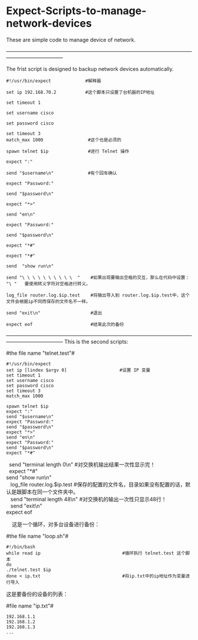 # Expect-Scripts-to-manage-network-devices
These are simple code to manage device of network.

———————————————————————————————————————————————

The frist script is designed to backup network devices automatically.


    #!/usr/bin/expect             #解释器

    set ip 192.168.70.2           #这个脚本只设置了台机器的IP地址

    set timeout 1

    set username cisco

    set password cisco

    set timeout 3            
    match_max 1000                 #这个也是必须的

    spawn telnet $ip               #进行 Telnet 操作

    expect ":"

    send "$username\n"             #有个回车确认

    expect "Password:"

    send "$password\n"

    expect "*>"

    send "en\n"

    expect "Password:"

    send "$password\n"

    expect "*#"

    expect "*#"

    send  "show run\n" 

    send "\ \ \ \ \ \ \ \ \ \  "    #如果出现要输出空格的交互，那么在代码中设置： "\ "   要使用转义字符对空格进行转义。

    log_file router.log.$ip.test    #将输出导入到 router.log.$ip.test中，这个文件会根据ip不同而保存的文件名不一样。

    send "exit\n"                   #退出

    expect eof                      #结束此次的备份 

———————————————————————————————————————————————
This is the second scripts:

#the file name "telnet.test"#

    #!/usr/bin/expect       
    set ip [lindex $argv 0]                    #设置 IP 变量
    set timeout 1       
    set username cisco      
    set password cisco      
    set timeout 3            
    match_max 1000            

    spawn telnet $ip   	  
    expect ":"
    send "$username\n"
    expect "Password:"
    send "$password\n"
    expect "*>"
    send "en\n"
    expect "Password:"
    send "$password\n"
    expect "*#"
    send "terminal length 0\n"                  #对交换机输出结果一次性显示完！        
    expect "*#"     
    send  "show run\n"      
    log_file router.log.$ip.test                #保存的配置的文件名，目录如果没有配置的话，默认是跟脚本在同一个文件夹中。       
    send "terminal length 48\n"                 #对交换机的输出一次性只显示48行！      
    send "exit\n"       
    expect eof      
    
    
这是一个循环，对多台设备进行备份：

#the file name "loop.sh"#

    #!/bin/bash     
    while read ip                               #循环执行 telnet.test 这个脚本      
    do      
    ./telnet.test $ip       
    done < ip.txt                               #将ip.txt中的ip地址作为变量进行导入      


这是要备份的设备的列表：  

#file name "ip.txt"#  

    192.168.1.1     
    192.168.1.2     
    192.168.1.3     
    ...     
